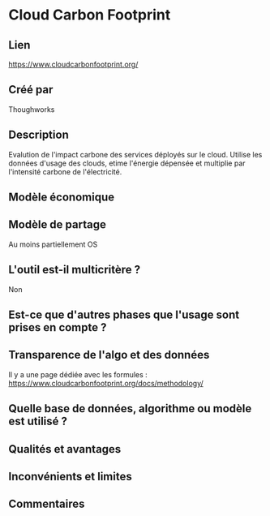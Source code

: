 # Cloud Carbon Footprint

## Lien

https://www.cloudcarbonfootprint.org/

## Créé par

Thoughworks

## Description

Evalution de l'impact carbone des services déployés sur le cloud. 
Utilise les données d'usage des clouds, etime l'énergie dépensée et multiplie par l'intensité carbone de l'électricité.

## Modèle économique



## Modèle de partage

Au moins partiellement OS

## L'outil est-il multicritère ?

Non

## Est-ce que d'autres phases que l'usage sont prises en compte ?


## Transparence de l'algo et des données

Il y a une page dédiée avec les formules : https://www.cloudcarbonfootprint.org/docs/methodology/

## Quelle base de données, algorithme ou modèle est utilisé ?



## Qualités et avantages



## Inconvénients et limites



## Commentaires



